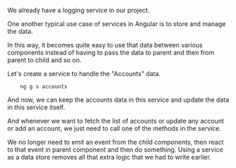 We already have a logging service in our project.

One another typical use case of services in Angular is to store and manage the data.

In this way, it becomes quite easy to use that data between various components instead of having to pass the data to parent and then from parent to child and so on.

Let's create a service to handle the "Accounts" data. 

        ng g s accounts

And now, we can keep the accounts data in this service and update the data in this service itself.

And whenever we want to fetch the list of accounts or update any account or add an account, we just need to call one of the methods in the service. 

We no longer need to emit an event from the child components, then react to that event in parent component and then do something. Using a service as a data store removes all that extra logic that we had to write earlier.
